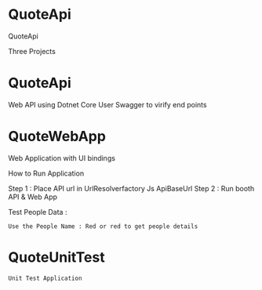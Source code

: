 # QuoteApi

QuoteApi

Three Projects 

# QuoteApi

   Web API using Dotnet Core
   User Swagger to virify end points
   
# QuoteWebApp

   Web Application with UI bindings
   
   How to Run Application 
   
   Step 1 : Place API url in UrlResolverfactory Js ApiBaseUrl
   Step 2 : Run booth API & Web App
   
   Test People Data : 
    
    Use the People Name : Red or red to get people details
   
# QuoteUnitTest

    Unit Test Application
